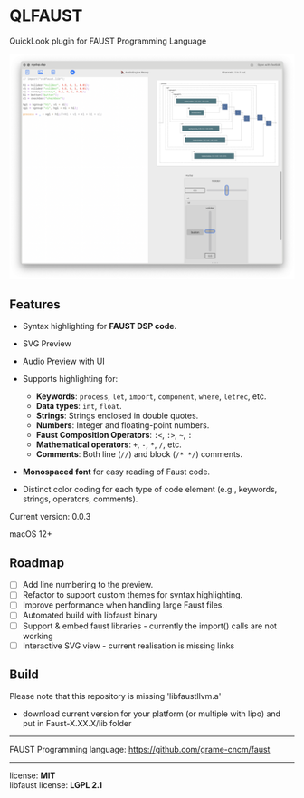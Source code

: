 # QLFAUST

QuickLook plugin for FAUST Programming Language

![image](preview.png "Preview")

## Features
- Syntax highlighting for **FAUST DSP code**.
- SVG Preview
- Audio Preview with UI

- Supports highlighting for:
  - **Keywords**: `process`, `let`, `import`, `component`, `where`, `letrec`, etc.
  - **Data types**: `int`, `float`.
  - **Strings**: Strings enclosed in double quotes.
  - **Numbers**: Integer and floating-point numbers.
  - **Faust Composition Operators**: `:<`, `:>`, `~`, `:`
  - **Mathematical operators**: `+`, `-`, `*`, `/`, etc.
  - **Comments**: Both line (`//`) and block (`/* */`) comments.
- **Monospaced font** for easy reading of Faust code.
- Distinct color coding for each type of code element (e.g., keywords, strings, operators, comments).

Current version: 0.0.3

macOS 12+

## Roadmap
- [ ] Add line numbering to the preview.
- [ ] Refactor to support custom themes for syntax highlighting.
- [ ] Improve performance when handling large Faust files.
- [ ] Automated build with libfaust binary
- [ ] Support & embed faust libraries - currently the import() calls are not working
- [ ] Interactive SVG view - current realisation is missing links

## Build

Please note that this repository is missing 'libfaustllvm.a'
- download current version for your platform (or multiple with lipo) and put in Faust-X.XX.X/lib folder

---
FAUST Programming language:
https://github.com/grame-cncm/faust

---
license: **MIT**  
libfaust license: **LGPL 2.1**  

